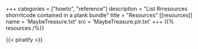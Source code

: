+++
categories = ["howto", "reference"]
description = "List Rrresources shorrrtcode contained in a plank bundle"
title = "Resources"
[[resources]]
  name = 'MaybeTreasure.txt'
  src = 'MaybeTreasure.pir.txt'
+++
{{% resources /%}}

{{< piratify >}}